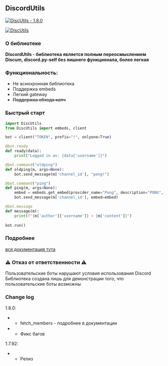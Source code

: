 ## DiscordUtils

[![DiscUtils - 1.8.0](https://img.shields.io/badge/DiscUtils-1.8.0-2ea44f)](https://)


[![DiscUtils](https://cdn.discordapp.com/attachments/1199732518774124656/1211017807987351652/1708787531801.png?ex=65ecab39&is=65da3639&hm=a880cd2afbc0a9084638379999bfc2ad1658221fe7c4ea9f9a8dc093cd8f9b06&)](https://)

### О библиотеке

 **DiscordUtils - библиотека является полным переосмыслением Discum, discord.py-self без лишнего функционала, более легкая**

### Функциональность:

* Не асинхронная библиотека
* Поддержка embeds
* Легкий gateway
* ~~Поддержка обхода капч~~


### Быстрый старт

```python
import DiscUtils
from DiscUtils import embeds, client

bot = client("TOKEN", prefix="!", onlyone=True)

@bot.ready
def ready(data):
	print("Logged in as: {data['username']}")

@bot.command("oldping")
def oldping(m, args=None):
	bot.send_message(m['channel_id'], "pong!")

@bot.command("ping")
def ping(m, args=None):
	embed = embeds.get_embed(provider_name="Pong", description="PONG", color="2A8B55")
	bot.send_message(m['channel_id'], embed=embed)

@bot.message
def message(m):
	print(f"{m['author']['username']} > {m['content']}")
	
bot.run()
```

### Подробнее
[вся документация тута](https://github.com/mosaiyka/DiscUtils/tree/master/docs)

### ⚠️ Отказ от ответственности ⚠️
  Пользовательские боты нарушают условия использования Discord
  Библиотека создана лишь для демонстрации того, что пользовательские боты возможны

### Change log

1.8.0:
  * * fetch_members - подробнее в документации
  * * Фикс багов

1.7.92:
  * * Релиз